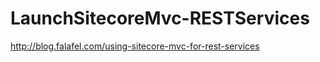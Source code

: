 LaunchSitecoreMvc-RESTServices
==============================

http://blog.falafel.com/using-sitecore-mvc-for-rest-services
